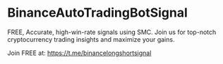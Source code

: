 # BinanceAutoTradingBotSignal
FREE, Accurate, high-win-rate signals using SMC. Join us for top-notch cryptocurrency trading insights and maximize your gains.

Join FREE at: https://t.me/binancelongshortsignal

